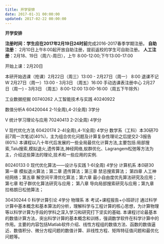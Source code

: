 ```yaml
---
title: 开学安排
date: 2017-01-31 00:00:00
updated: 2017-02-22 00:00:00
---
```



**开学安排**




**注册时间：**学生应在**2017年2月19日24时前**完成2016-2017春季学期注册。
**自助注册**： 2月10日上午8:00起开放自助注册，提前返校的学生可自助注册。
**人工注册**：2月18、19日（周六-周日），上午 8:00-12:00;下午13:00-17:00

开始上课：2月20日

本研开始选课（抢课）2月22日（周三）13:00 - 2月27日（周一） 8:00
退课不记W                  2月27日（周一）13:00 - 3月3日  （周五）16:00
手动选课表注册中心   2月27日（周一) - 3月3日  （周五）8:00-12:00 13:00-16:00（周五下午除外）

工业数据挖掘 00740262
人工智能技术与实践 40240922

数值分析A	60420044	2-1(全周),4-2(全周)		3学分

V 统计学习理论与应用		70240413	2-2(全周)		4学分

V 现代优化方法	60420174	2-4(全周),4-1(全周)		4学分	数学系（工科）本30研70
前7周一次笔试(40%)，主为组合优化问题及计算复杂性理论之后提交2-3报告(60%)
本课程以八十年代后发展的一些全局最优化计算方法,主要包括:局部搜索,Talu搜索,模拟退火,遗传算法,神经网络,蚁群优化、Lagrangem松弛等方法为主，介绍这些算法的理论,技术和一些应用的实例.

80240133	0	现代优化算法――设计与实践	1-6(全周)		4学分	计算机系 本0研30
第一章 模拟退火算法；第二章 遗传算法；第三章 禁忌搜索算法； 第四章 人工神经网络；第五章 解空间平滑优化算法；第六章 最小自由度优先算法研究及应用；第七章 粒子群优化算法研究与应用； 第八章 导向局部搜索研究与应用；第九章 拉格朗日松弛算法；

30430244	0	科学计算引论		4学分	物理系 本
考试+课程报告+小班研讨
通过科学计算中基本概念和基本算法的分析，理解科学与工程计算的核心思想，为计算物理等以科学计算为手段的学科之深入学习和研究打下坚实的基础. 本课程讨论最基本的数值计算方法，突出科学计算的基本概念和训练，强调数学软件在科学计算中的作用。主要的内容包括Matlab软件介绍、线性方程组的数值方法、函数的数值逼近、数值积分、微分方程问题的数值计算、非线性方程、矩阵特征值问题和最优化问题等。

